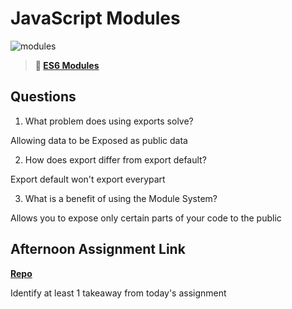 # JavaScript Modules

![modules](https://bcw.blob.core.windows.net/public/img/1015719031845190)

> **📖 [ES6 Modules](https://codeworksacademy.com/fs-student-guide/resources/wk3/01-Modules)**

## Questions

1. What problem does using exports solve?

Allowing data to be Exposed as public data

2. How does export differ from export default?

Export default won't export everypart

3. What is a benefit of using the Module System?

Allows you to expose only certain parts of your code to the public

## Afternoon Assignment Link

**[Repo](https://github.com/zaneljensen/RallyRacer)**

Identify at least 1 takeaway from today's assignment
